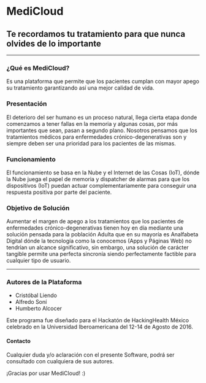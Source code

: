 # MediCloud
## Te recordamos tu tratamiento para que nunca olvides de lo importante

--------------------
### ¿Qué es MediCloud?
Es una plataforma que permite que los pacientes cumplan con mayor apego su tratamiento garantizando así una mejor calidad de vida.

### Presentación
El deterioro del ser humano es un proceso natural, llega cierta etapa donde comenzamos a tener fallas en la memoria y algunas cosas, por más importantes que sean, pasan a segundo plano. Nosotros pensamos que los tratamientos médicos para enfermedades crónico-degenerativas son y siempre deben ser una prioridad para los pacientes de las mismas. 

### Funcionamiento
El funcionamiento se basa en la Nube y el Internet de las Cosas (IoT), dónde la Nube juega el papel de memoria y dispatcher de alarmas para que los dispositivos (IoT) puedan actuar complementariamente para conseguir una respuesta positiva por parte del paciente.

### Objetivo de Solución
Aumentar el margen de apego a los tratamientos que los pacientes de enfermedades crónico-degenerativas tienen hoy en día mediante una solución pensada para la población Adulta que en su mayoría es Analfabeta Digital dónde la tecnología como la conocemos (Apps y Páginas Web) no tendrían un alcance significativo, sin embargo, una solución de carácter tangible permite una perfecta sincronía siendo perfectamente factible para cualquier tipo de usuario.

--------------

### Autores de la Plataforma
* Cristóbal Liendo
* Alfredo Soní
* Humberto Alcocer

Este programa fue diseñado para el Hackatón de HackingHealth México celebrado en la Universidad Iberoamericana del 12-14 de Agosto de 2016.

#### Contacto
Cualquier duda y/o aclaración con el presente Software, podrá ser consultado con cualquiera de sus autores.

¡Gracias por usar MediCloud!
:)